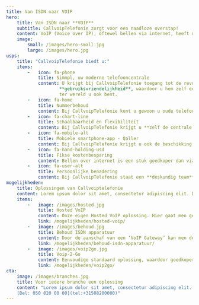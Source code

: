```yaml
---
title: Van ISDN naar VOIP
hero:
    title: Van ISDN naar **VOIP**
    subtitle: CallvoipTelefonie zorgt voor een naadloze overstap!
    content: VoIP (Voice over IP), oftewel bellen via internet, heeft de toekomst. Stap daarom vandaag nog over van ISDN op deze moderne en kostenbesparende oplossing voor uw telefonie.
    image:
        small: /images/hero-small.jpg
        large: /images/hero.jpg
usps:
    title: "CallvoipTelefonie biedt u:"
    items:
        -   icon: fa-phone
            title: Simmpl, uw moderne telefooncentrale
            content: U krijgt bij CallvoipTelefonie toegang tot de revolutionaire Simmpl telefooncentrale die uitblinkt in zijn
                    **gebruiksvriendelijkheid**, waardoor u hem zelf eenvoudig kunt bedienen. Altijd en overal, waar
                    ter wereld u ook bent.
        -   icon: fa-home
            title: Nummerbehoud
            content: Bij CallvoipTelefonie kunt u gewoon u oude telefoonnummers behouden. En doordat we u van a tot z begeleiden én met u meedenken in het hele proces garanderen we u een **naadloze overstap**, zodat uw klanten hier niets van merken.
        -   icon: fa-chart-line
            title: Schaalbaarheid én flexibiliteit
            content: Bij CallvoipTelefonie krijgt u **zelf de centrale in beheer** en bent u niet meer, zoals met ISDN, locatie gebonden. Bovendien is de centrale in no-time eenvoudig uit te breiden met meer toestellen, gebruikers en/of functionaliteiten.
        -   icon: fa-mobile-alt
            title: Mobiele smartphone-app - Qaller
            content: Bij CallvoipTelefonie krijgt u ook de beschikking over een **smartphone-app**. Even snel uw vaste nummer doorverbinden naar uw mobiel, of op locatie toch kunnen uitbellen met uw zaaknummer, het kan allemaal met Qaller.
        -   icon: fa-hand-holding-usd
            title: Fikse kostenbesparing
            content: Bellen over internet is een stuk goedkoper dan via ISDN en bij CallvoipTelefonie krijgt u meer mogelijkheden tegen veel lagere kosten. U heeft bij ons de **keuzevrijheid** of u uitbelt tegen een vast tarief per minuut of voor een vast bedrag per maand.
        -   icon: fa-user-alt
            title: Persoonlijke benadering
            content: Bij CallvoipTelefonie staat een **deskundig team** voor u klaar voor een advies op maat of om al uw vragen over uw telefoniezaken te beantwoorden. Snel geholpen worden en altijd persoonlijk contact en advies, daar staan wij om bekend.
mogelijkheden:
    title: Oplossingen van Callvoiptelefonie
    content: Lorem ipsum dolor sit amet, consectetur adipiscing elit. Donec eget massa luctus, faucibus nibh sed, pharetra mauris. Quisque euismod condimentum tellus vitae congue. Vestibulum posuere purus ac nunc lacinia, quis consequat tellus tristique
    items:
        -   image: /images/hosted.jpg
            title: Hosted VoIP
            content: Onze eigen Hosted VoIP oplossing. Hier gaat men gebruik maken van onze Simmpl telefooncentrale. Lorem ipsum dolor sit amet, consectetur adipiscing elit. 
            link: /mogelijkheden/hosted-voip/
        -   image: /images/behoud.jpg
            title: Behoud ISDN apparatuur
            content: Door de aanschaf van een ‘VoIP Gateway’ kan men de huidige ISDN apparatuur blijven gebruiken. Technisch gezien krijgt men een Trunk-oplossing.
            link: /mogelijkheden/behoud-isdn-apparatuur/
        -   image: /images/voip2go.jpg
            title: Voip-2-Go
            content: Eenvoudige standaard oplossing, waardoor goedkoper. Bellen via VoIP, maar geen online telefooncentrale. Lorem ipsum dolor sit amet, consectetur adipiscing elit.
            link: /mogelijkheden/voip2go/
cta:
    image: /images/branches.jpg
    title: Voor iedere branche een oplossing
    content: "Lorem ipsum dolor sit amet, consectetur adipiscing elit. Nunc at diam id lectus bibendum fringilla in ut orci. Nam bibendum quis ipsum nec congue.
    [Bel: 050 820 00 00](tel:+31508200000)"
---
```

